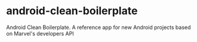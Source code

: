 # android-clean-boilerplate
Android Clean Boilerplate. A reference app for new Android projects based on Marvel's developers API
